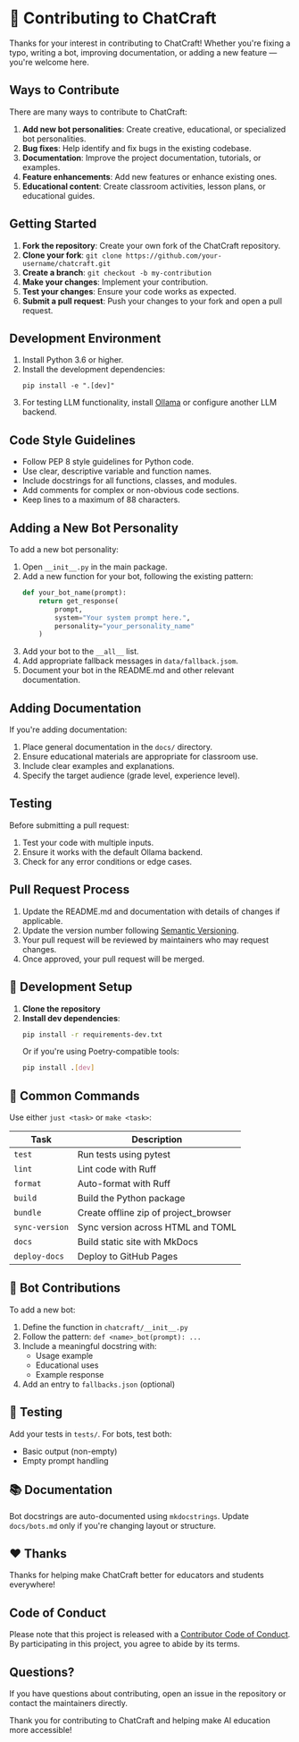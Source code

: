 # 🤝 Contributing to ChatCraft

Thanks for your interest in contributing to ChatCraft! Whether you're fixing a typo, writing a bot, improving documentation, or adding a new feature — you're welcome here.


## Ways to Contribute

There are many ways to contribute to ChatCraft:

1. **Add new bot personalities**: Create creative, educational, or specialized bot personalities.
2. **Bug fixes**: Help identify and fix bugs in the existing codebase.
3. **Documentation**: Improve the project documentation, tutorials, or examples.
4. **Feature enhancements**: Add new features or enhance existing ones.
5. **Educational content**: Create classroom activities, lesson plans, or educational guides.

## Getting Started

1. **Fork the repository**: Create your own fork of the ChatCraft repository.
2. **Clone your fork**: `git clone https://github.com/your-username/chatcraft.git`
3. **Create a branch**: `git checkout -b my-contribution`
4. **Make your changes**: Implement your contribution.
5. **Test your changes**: Ensure your code works as expected.
6. **Submit a pull request**: Push your changes to your fork and open a pull request.

## Development Environment

1. Install Python 3.6 or higher.
2. Install the development dependencies:
   ```
   pip install -e ".[dev]"
   ```
3. For testing LLM functionality, install [Ollama](https://ollama.ai/) or configure another LLM backend.

## Code Style Guidelines

- Follow PEP 8 style guidelines for Python code.
- Use clear, descriptive variable and function names.
- Include docstrings for all functions, classes, and modules.
- Add comments for complex or non-obvious code sections.
- Keep lines to a maximum of 88 characters.

## Adding a New Bot Personality

To add a new bot personality:

1. Open `__init__.py` in the main package.
2. Add a new function for your bot, following the existing pattern:
   ```python
   def your_bot_name(prompt):
       return get_response(
           prompt, 
           system="Your system prompt here.", 
           personality="your_personality_name"
       )
   ```
3. Add your bot to the `__all__` list.
4. Add appropriate fallback messages in `data/fallback.jsom`.
5. Document your bot in the README.md and other relevant documentation.

## Adding Documentation

If you're adding documentation:

1. Place general documentation in the `docs/` directory.
2. Ensure educational materials are appropriate for classroom use.
3. Include clear examples and explanations.
4. Specify the target audience (grade level, experience level).

## Testing

Before submitting a pull request:

1. Test your code with multiple inputs.
2. Ensure it works with the default Ollama backend.
3. Check for any error conditions or edge cases.

## Pull Request Process

1. Update the README.md and documentation with details of changes if applicable.
2. Update the version number following [Semantic Versioning](https://semver.org/).
3. Your pull request will be reviewed by maintainers who may request changes.
4. Once approved, your pull request will be merged.


## 🧰 Development Setup

1. **Clone the repository**
2. **Install dev dependencies**:
   ```bash
   pip install -r requirements-dev.txt
   ```
   Or if you're using Poetry-compatible tools:
   ```bash
   pip install .[dev]
   ```

## 🔧 Common Commands

Use either `just <task>` or `make <task>`:

| Task | Description |
|------|-------------|
| `test` | Run tests using pytest |
| `lint` | Lint code with Ruff |
| `format` | Auto-format with Ruff |
| `build` | Build the Python package |
| `bundle` | Create offline zip of project_browser |
| `sync-version` | Sync version across HTML and TOML |
| `docs` | Build static site with MkDocs |
| `deploy-docs` | Deploy to GitHub Pages |

## 🤖 Bot Contributions

To add a new bot:
1. Define the function in `chatcraft/__init__.py`
2. Follow the pattern: `def <name>_bot(prompt): ...`
3. Include a meaningful docstring with:
   - Usage example
   - Educational uses
   - Example response
4. Add an entry to `fallbacks.json` (optional)

## 🧪 Testing
Add your tests in `tests/`. For bots, test both:
- Basic output (non-empty)
- Empty prompt handling

## 📚 Documentation
Bot docstrings are auto-documented using `mkdocstrings`. Update `docs/bots.md` only if you're changing layout or structure.

## ❤️ Thanks
Thanks for helping make ChatCraft better for educators and students everywhere!

## Code of Conduct

Please note that this project is released with a [Contributor Code of Conduct](CODE_OF_CONDUCT.md). By participating in this project, you agree to abide by its terms.

## Questions?

If you have questions about contributing, open an issue in the repository or contact the maintainers directly.

Thank you for contributing to ChatCraft and helping make AI education more accessible!